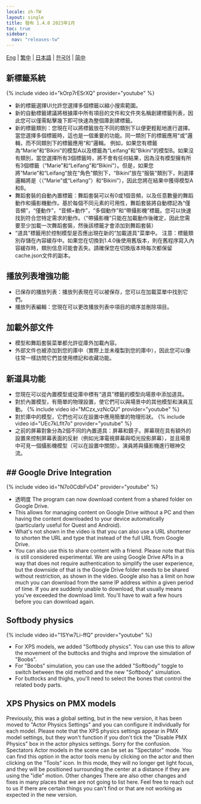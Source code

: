 ```yaml
---
locale: zh-TW
layout: single
title: 發布 1.4.0 2023年1月
toc: true
sidebar:
  nav: "releases-tw"
---
```

[Eng](/dancexr/releases/1.4.0) | [繁中](/tw/dancexr/releases/1.4.0) | [日本語](/jp/dancexr/releases/1.4.0) | [한국어](/kr/dancexr/releases/1.4.0) | [简中](/zh/dancexr/releases/1.4.0)

## 新標籤系統
{% include video id="kOrp7rESrXQ" provider="youtube" %}
* 新的標籤選擇UI允許您選擇多個標籤以縮小搜索範圍。
* 新的自動標籤建議將根據庫中所有項目的文件和文件夾名稱創建標籤列表，因此您可以僅需點擊幾下即可快速為整個庫創建標籤。
* 新的標籤類別：您現在可以將標籤放在不同的類別下以便更輕鬆地進行選擇。當您選擇多個標籤時，這也是一個重要的功能。同一類別下的標籤應用“或”邏輯，而不同類別下的標籤應用“和”邏輯。
例如，如果您有標籤為“Marie”和“Bikini”的模型A以及標籤為“Leifang”和“Bikini”的模型B。如果沒有類別，當您選擇所有3個標籤時，將不會有任何結果，因為沒有模型擁有所有3個標籤（“Marie”和“Leifang”和“Bikini”）。但是，如果您將“Marie”和“Leifang”放在“角色”類別下，“Bikini”放在“服裝”類別下，則選擇邏輯將是（（“Marie”或“Leifang”）和“Bikini”），因此您將在結果中獲得模型A和B。
* 舞蹈套裝的自動內置標籤：舞蹈套裝可以有0或1個音頻，以及任意數量的舞蹈動作和攝影機動作。基於每個不同元素的可用性，舞蹈套裝將自動標記為“僅音頻”，“僅動作”，“音頻+動作”，“多個動作”和“帶攝影機”標籤。您可以快速找到符合您特定需求的動作。（“帶攝影機”只能在加載動作後確定，因此您需要至少加載一次舞蹈套裝，然後該標籤才會添加到舞蹈套裝）
* “道具”標籤用於控制模型是否應出現在新的“加載道具”菜單中。
注意：標籤類別存儲在內容緩存中。如果您在切換到1.4.0後使用舊版本，則在舊程序寫入內容緩存時，類別信息可能會丟失。請確保您在切換版本時每次都保留cache.json文件的副本。

## 播放列表增強功能
* 已保存的播放列表：播放列表現在可以被保存，您可以在加載菜單中找到它們。
* 播放列表編輯：您現在可以更改播放列表中項目的順序並刪除項目。

## 加載外部文件
* 模型和舞蹈套裝菜單都允許從庫外加載內容。
* 外部文件也被添加到您的庫中（實際上並未複製到您的庫中），因此您可以像往常一樣訪問它們並使用標記和收藏功能。

## 新道具功能
* 您現在可以從內置模型或從庫中標有“道具”標籤的模型向場景中添加道具。
* 對於內置模型，有簡單的物理設置，使它們可以與場景中的其他模型和演員互動。
{% include video id="MCzx_vzNcQU" provider="youtube" %}
* 對於庫中的模型，它們也可以在設置中應用簡單的物理形狀。
{% include video id="UEc7kLflt7o" provider="youtube" %}
* 之前的屏幕對象分為2個不同的內置道具：屏幕和鏡子。屏幕現在具有額外的設置來控制屏幕表面的反射（例如光澤電視屏幕與啞光投影屏幕），並且場景中可見一個攝影機模型（可以在設置中關閉）。演員將與攝影機進行眼神交流。
## ## Google Drive Integration
{% include video id="N7o0CdbFvD4" provider="youtube" %}
* 透明度 The program can now download content from a shared folder on Google Drive.
* This allows for managing content on Google Drive without a PC and then having the content downloaded to your device automatically (particularly useful for Quest and Android).
* What's not shown in the video is that you can also use a URL shortener to shorten the URL and type that instead of the full URL from Google Drive.
* You can also use this to share content with a friend.
Please note that this is still considered experimental. We are using Google Drive APIs in a way that does not require authentication to simplify the user experience, but the downside of that is the Google Drive folder needs to be shared without restriction, as shown in the video. Google also has a limit on how much you can download from the same IP address within a given period of time. If you are suddenly unable to download, that usually means you've exceeded the download limit. You'll have to wait a few hours before you can download again.

## Softbody physics
{% include video id="1SYw7Li-ffQ" provider="youtube" %}
* For XPS models, we added "Softbody physics". You can use this to allow the movement of the buttocks and thighs and improve the simulation of "Boobs".
* For "Boobs" simulation, you can use the added "Softbody" toggle to switch between the old method and the new "Softbody" simulation.
* For buttocks and thighs, you'll need to select the bones that control the related body parts.

## XPS Physics on PMX models
Previously, this was a global setting, but in the new version, it has been moved to "Actor Physics Settings" and you can configure it individually for each model.
Please note that the XPS physics settings appear in PMX model settings, but they won't function if you don't tick the "Disable PMX Physics" box in the actor physics settings. Sorry for the confusion.
Spectators
Actor models in the scene can be set as "Spectator" mode. You can find this option in the actor tools menu by clicking on the actor and then clicking on the "Tools" icon. In this mode, they will no longer get light focus, and they will be positioned surrounding the center at a distance if they are using the "idle" motion.
Other changes
There are also other changes and fixes in many places that we are not going to list here. Feel free to reach out to us if there are certain things you can't find or that are not working as expected in the new version.